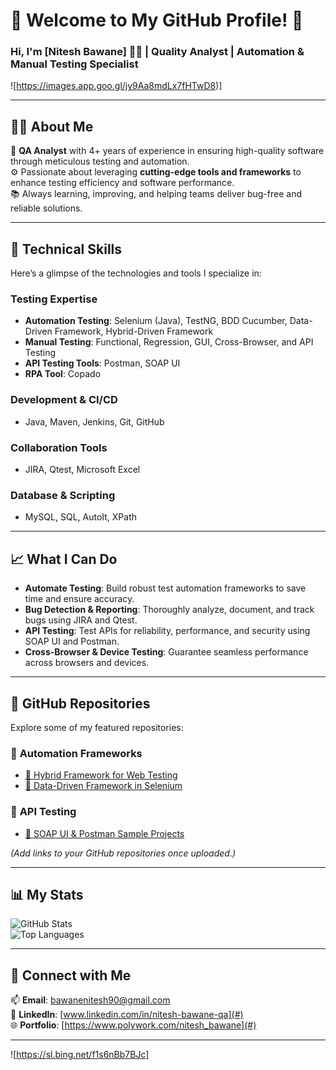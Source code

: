 # 🌟 Welcome to My GitHub Profile! 🌟

### Hi, I'm [Nitesh Bawane] 👨‍💻 | **Quality Analyst** | **Automation & Manual Testing Specialist**

![https://images.app.goo.gl/jy9Aa8mdLx7fHTwD8)] 

---

## 🧑‍💻 **About Me**
🎯 **QA Analyst** with 4+ years of experience in ensuring high-quality software through meticulous testing and automation.  
⚙️ Passionate about leveraging **cutting-edge tools and frameworks** to enhance testing efficiency and software performance.  
📚 Always learning, improving, and helping teams deliver bug-free and reliable solutions.

---

## 🔧 **Technical Skills**
Here’s a glimpse of the technologies and tools I specialize in:  

### **Testing Expertise**
- **Automation Testing**: Selenium (Java), TestNG, BDD Cucumber, Data-Driven Framework, Hybrid-Driven Framework  
- **Manual Testing**: Functional, Regression, GUI, Cross-Browser, and API Testing  
- **API Testing Tools**: Postman, SOAP UI  
- **RPA Tool**: Copado  

### **Development & CI/CD**
- Java, Maven, Jenkins, Git, GitHub  

### **Collaboration Tools**
- JIRA, Qtest, Microsoft Excel  

### **Database & Scripting**
- MySQL, SQL, AutoIt, XPath  

---

## 📈 **What I Can Do**
- **Automate Testing**: Build robust test automation frameworks to save time and ensure accuracy.
- **Bug Detection & Reporting**: Thoroughly analyze, document, and track bugs using JIRA and Qtest.
- **API Testing**: Test APIs for reliability, performance, and security using SOAP UI and Postman.
- **Cross-Browser & Device Testing**: Guarantee seamless performance across browsers and devices.

---

## 📂 **GitHub Repositories**
Explore some of my featured repositories:  

### 🔹 **Automation Frameworks**
- [🔗 Hybrid Framework for Web Testing](#)  
- [🔗 Data-Driven Framework in Selenium](#)

### 🔹 **API Testing**
- [🔗 SOAP UI & Postman Sample Projects](#)

*(Add links to your GitHub repositories once uploaded.)*

---

## 📊 **My Stats**
![GitHub Stats](https://github-readme-stats.vercel.app/api?username=your-github-username&show_icons=true&theme=radical)  
![Top Languages](https://github-readme-stats.vercel.app/api/top-langs/?username=your-github-username&layout=compact&theme=radical)

---

## 🌱 **Connect with Me**
📫 **Email**: [bawanenitesh90@gmail.com](mailto:bawanenitesh90@gmail.com)  
💼 **LinkedIn**: [www.linkedin.com/in/nitesh-bawane-qa](#)  
🌐 **Portfolio**: [https://www.polywork.com/nitesh_bawane](#)

---

![https://sl.bing.net/f1s6nBb7BJc]
